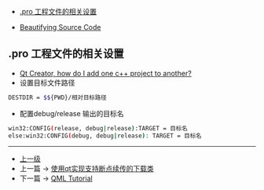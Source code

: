 <!-- Qt Creator 的一些配置 -->


<!-- @import "[TOC]" {cmd="toc" depthFrom=1 depthTo=6 orderedList=false} -->

<!-- code_chunk_output -->

- [.pro 工程文件的相关设置](#pro-工程文件的相关设置)

<!-- /code_chunk_output -->


* [Beautifying Source Code](https://doc.qt.io/qtcreator/creator-beautifier.html)

## .pro 工程文件的相关设置
* [Qt Creator, how do I add one c++ project to another?](https://stackoverflow.com/questions/16876690/qt-creator-how-do-i-add-one-c-project-to-another)
* 设置目标文件路径
```sh
DESTDIR = $${PWD}/相对目标路径
```
* 配置debug/release 输出的目标名
```sh
win32:CONFIG(release, debug|release):TARGET = 目标名
else:win32:CONFIG(debug, debug|release): TARGET = 目标名
```

---
- [上一级](README.md)
- 上一篇 -> [使用qt实现支持断点续传的下载类](downloaderHelper.md)
- 下一篇 -> [QML Tutorial](qml.md)
